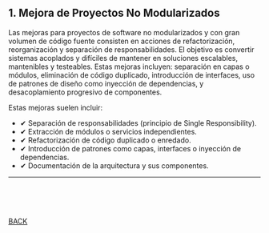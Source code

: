 
## 1. Mejora de Proyectos No Modularizados

Las mejoras para proyectos de software no modularizados y con gran volumen de código fuente consisten en acciones de refactorización, reorganización y separación de responsabilidades. El objetivo es convertir sistemas acoplados y difíciles de mantener en soluciones escalables, mantenibles y testeables. Estas mejoras incluyen: separación en capas o módulos, eliminación de código duplicado, introducción de interfaces, uso de patrones de diseño como inyección de dependencias, y desacoplamiento progresivo de componentes.

Estas mejoras suelen incluir:

- ✔ Separación de responsabilidades (principio de Single Responsibility).
- ✔ Extracción de módulos o servicios independientes.
- ✔ Refactorización de código duplicado o enredado.
- ✔ Introducción de patrones como capas, interfaces o inyección de dependencias.
- ✔ Documentación de la arquitectura y sus componentes.
 

---
<br/>
<br/>
<br/>

[BACK](README.md)